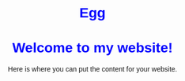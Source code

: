 # Egg<!DOCTYPE html>
<html>
  <head>
    <title>My Website</title>
    <style>
      body {
        font-family: Arial, sans-serif;
        text-align: center;
      }
      h1 {
        color: blue;
      }
    </style>
  </head>
  <body>
    <h1>Welcome to my website!</h1>
    <p>Here is where you can put the content for your website.</p>
  </body>
</html>
